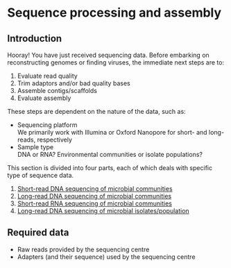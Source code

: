 # Sequence processing and assembly

## Introduction

Hooray! You have just received sequencing data. Before embarking on reconstructing genomes or finding viruses, the immediate next steps are to:
1. Evaluate read quality
1. Trim adaptors and/or bad quality bases
1. Assemble contigs/scaffolds
1. Evaluate assembly

These steps are dependent on the nature of the data, such as: 
- Sequencing platform<br>
  We primarily work with Illumina or Oxford Nanopore for short- and long-reads, respectively
- Sample type<br>
  DNA or RNA? Environmental communities or isolate populations?

This section is divided into four parts, each of which deals with specific type of sequence data.

1. [Short-read DNA sequencing of microbial communities](1.metagenomics_hiseq.md)
1. [Long-read DNA sequencing of microbial communities](2.metagenomics_longread.md)
1. [Short-read RNA sequencing of microbial communities](3.metatranscriptomics_hiseq.md)
1. [Long-read DNA sequencing of microbial isolates/population](4.isolates_longread.md)

## Required data

- Raw reads provided by the sequencing centre
- Adapters (and their sequence) used by the sequencing centre
